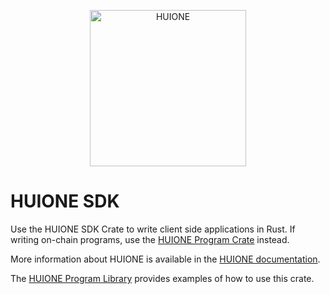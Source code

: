 <p align="center">
  <a href="https://huione.com">
    <img alt="HUIONE" src="https://i.imgur.com/IKyzQ6T.png" width="250" />
  </a>
</p>

# HUIONE SDK

Use the HUIONE SDK Crate to write client side applications in Rust.  If writing on-chain programs, use the [HUIONE Program Crate](https://crates.io/crates/huione-program) instead.

More information about HUIONE is available in the [HUIONE documentation](https://docs.huione.com/).

The [HUIONE Program Library](https://github.com/huione-labs/huione-program-library) provides examples of how to use this crate.
